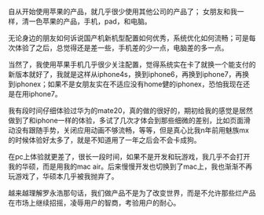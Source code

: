自从开始使用苹果的产品，就几乎很少使用其他公司的产品了；
女朋友和我一样，清一色苹果的产品，手机，pad，和电脑。

无论身边的朋友如何诉说国产机新机型配置如何优秀，系统优化如何流畅；可是每次体验了之后，总觉得还是差一些，手机差的少一点，电脑差的多一点。

当然了，我使用苹果手机几乎很少关注配置，觉得系统实在卡了就换一个能支付的新版本就好了，我就是这样从iphone4s，换到iphone6，再换到iphone7，再换到iphonex；如果不是女朋友实在不适应没有home健的iphonex，恐怕我现在还是在用iphone7。

我有段时间仔细体验过华为的mate20，真的做的很好的，期初给我的感觉是居然做到了和iphone一样的体验，多试了几次才体会到那些细微的差别，比如页面滑动没有跟随手势，关闭应用动画不够流畅，等等，但是真心比我n年前用魅族mx的时候体验好太多了，就是不知道用了一年之后会不会卡成狗。

在pc上体验就更差了，很长一段时间，如果不是开发和玩游戏，我几乎不会打开我的华硕，而是用我的mac air。后来慢慢开发也切换到了mac上，我也渐渐不再玩游戏了，华硕本几乎被我抛弃了。

越来越理解罗永浩那句话，我们做产品不是为了改变世界，而是不允许那些烂产品在市场上继续招摇，凌辱用户的智商，考验用户的耐心。
